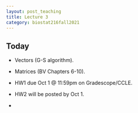 ```yaml
---
layout: post_teaching
title: Lecture 3
category: biostat216fall2021
---
```


## Today

* Vectors (G-S algorithm).

* Matrices (BV Chapters 6-10).

* HW1 due Oct 1 @ 11:59pm on Gradescope/CCLE.

* HW2 will be posted by Oct 1.

* 

